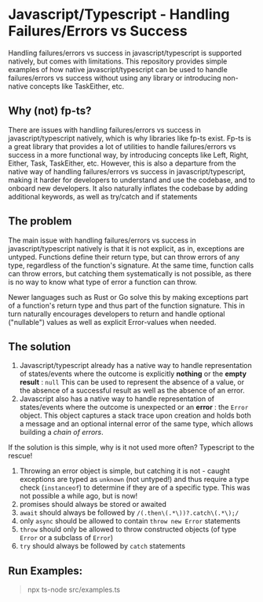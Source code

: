 # Javascript/Typescript - Handling Failures/Errors vs Success
Handling failures/errors vs success in javascript/typescript is supported natively, but comes with limitations.
This repository provides simple examples of how native javascript/typescript can be used to handle failures/errors vs success 
without using any library or introducing non-native concepts like TaskEither, etc.

## Why (not) fp-ts?
There are issues with handling failures/errors vs success in javascript/typescript natively, which is why libraries like fp-ts exist.
Fp-ts is a great library that provides a lot of utilities to handle failures/errors vs success in a more functional way, 
by introducing concepts like Left, Right, Either, Task, TaskEither, etc.
However, this is also a departure from the native way of handling failures/errors vs success in javascript/typescript, making it harder for developers to understand and use the codebase, and to onboard new developers. It also naturally inflates the codebase by adding additional keywords, as well as try/catch and if statements

## The problem
The main issue with handling failures/errors vs success in javascript/typescript natively is that it is not explicit, as in, exceptions are untyped.
Functions define their return type, but can throw errors of any type, regardless of the function's signature.
At the same time, function calls can throw errors, but catching them systematically is not possible, as there is no way to know what type of error a function can throw.

Newer languages such as Rust or Go solve this by making exceptions part of a function's return type and thus part of the function signature.
This in turn naturally encourages developers to return and handle optional ("nullable") values as well as explicit Error-values when needed.

## The solution
1. Javascript/typescript already has a native way to handle representation of states/events where the outcome is explicitly __nothing__ or the __empty result__ : `null`
This can be used to represent the absence of a value, or the absence of a successful result as well as the absence of an error.
2. Javascript also has a native way to handle representation of states/events where the outcome is unexpected or an __error__ : the `Error` object.
This object captures a stack trace upon creation and holds both a message and an optional internal error of the same type, which allows building a *chain of errors*.

If the solution is this simple, why is it not used more often? Typescript to the rescue!
1. Throwing an error object is simple, but catching it is not - caught exceptions are typed as `unknown` (not untyped!) and thus require a type check (`instanceof`) to determine if they are of a specific type.
This was not possible a while ago, but is now!
2. promises should always be stored or awaited
3. `await` should always be followed by `/(.then\(.*\))?.catch\(.*\);/`
4. only `async` should be allowed to contain `throw new Error` statements
5. `throw` should only be allowed to throw constructed objects (of type `Error` or a subclass of `Error`)
6. `try` should always be followed by `catch` statements

## Run Examples:
> npx ts-node src/examples.ts
